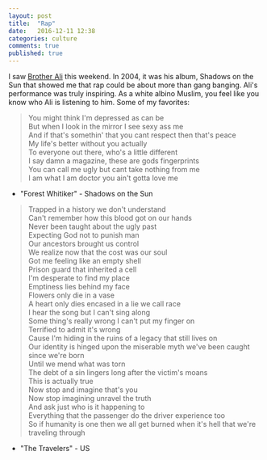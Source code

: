 ```yaml
---
layout: post
title:  "Rap"
date:   2016-12-11 12:38
categories: culture  
comments: true
published: true
---
```


I saw [Brother Ali](http://brotherali.com/) this weekend.  In 2004, it was his album, Shadows on the Sun that showed me that rap could be about more than gang banging. Ali's performance was truly inspiring.  As a white albino Muslim, you feel like you know who Ali is listening to him. Some of my favorites: 

> You might think I'm depressed as can be <br>
But when I look in the mirror I see sexy ass me <br>
And if that's somethin' that you cant respect then that's peace <br>
My life's better without you actually <br>
To everyone out there, who's a little different <br>
I say damn a magazine, these are gods fingerprints <br>
You can call me ugly but cant take nothing from me <br>
I am what I am doctor you ain't gotta love me <br>
- "Forest Whitiker" - Shadows on the Sun

> Trapped in a history we don't understand <br>
Can't remember how this blood got on our hands <br>
Never been taught about the ugly past <br>
Expecting God not to punish man <br>
Our ancestors brought us control <br>
We realize now that the cost was our soul <br>
Got me feeling like an empty shell <br>
Prison guard that inherited a cell<br>
I'm desperate to find my place <br>
Emptiness lies behind my face <br>
Flowers only die in a vase <br>
A heart only dies encased in a lie we call race <br>
I hear the song but I can't sing along <br>
Some thing's really wrong I can't put my finger on <br>
Terrified to admit it's wrong <br>
Cause I'm hiding in the ruins of a legacy that still lives on <br>
Our identity is hinged upon the miserable myth we've been caught since we're born <br>
Until we mend what was torn <br>
The debt of a sin lingers long after the victim's moans <br>
This is actually true <br>
Now stop and imagine that's you <br>
Now stop imagining unravel the truth <br>
And ask just who is it happening to <br>
Everything that the passenger do the driver experience too <br>
So if humanity is one then we all get burned when it's hell that we're traveling through <br>
- "The Travelers" - US
